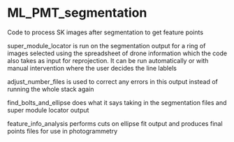 # ML_PMT_segmentation
Code to process SK images after segmentation to get feature points


super_module_locator is run on the segmentation output for a ring of images selected using the spreadsheet of drone information which the code also takes as input for reprojection. It can be run automatically or with manual intervention where the user decides the line lablels

adjust_number_files is used to correct any errors in this output instead of running the whole stack again

find_bolts_and_ellipse does what it says taking in the segmentation files and super module locator output

feature_info_analysis performs cuts on ellipse fit output and produces final points files for use in photogrammetry
